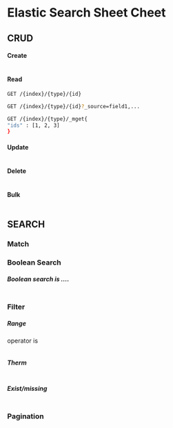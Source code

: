 # Elastic Search Sheet Cheet

## CRUD

#### Create 
```bash
```
#### Read 
```bash
GET /{index}/{type}/{id}
```
```bash
GET /{index}/{type}/{id}?_source=field1,...
```
```bash
GET /{index}/{type}/_mget{
"ids" : [1, 2, 3]
}
```
#### Update 
```bash
```
#### Delete 
```bash
```
#### Bulk 
```bash
```

## SEARCH
### Match
### Boolean Search  
##### Boolean search is ....

```bash
```
### Filter
##### Range
operator is 
```bash
```
##### Therm
```bash
```
##### Exist/missing
```bash
```
### Pagination
```bash
```
